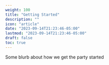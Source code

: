 ```yaml
---
weight: 100
title: "Getting Started"
description: ""
icon: "article"
date: "2023-09-14T21:23:46-05:00"
lastmod: "2023-09-14T21:23:46-05:00"
draft: false
toc: true
---
```


Some blurb about how we get the party started
